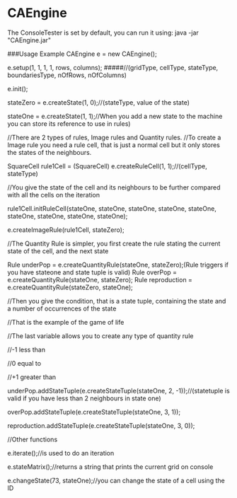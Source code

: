 # CAEngine

The ConsoleTester is set by default, you can run it using:
java -jar "CAEngine.jar" 

###Usage Example
CAEngine e = new CAEngine();

e.setup(1, 1, 1, 1, rows, columns); #####//(gridType, cellType, stateType, boundariesType, nOfRows, nOfColumns)

e.init();

stateZero = e.createState(1, 0);//(stateType, value of the state)

stateOne = e.createState(1, 1);//When you add a new state to the machine you can store its reference to use in rules)

      
//There are 2 types of rules, Image rules and Quantity rules.
//To create a Image rule you need a rule cell, that is just a normal cell but it only stores the states of the neighbours.

SquareCell rule1Cell = (SquareCell) e.createRuleCell(1, 1);//(cellType, stateType)

//You give the state of the cell and its neighbours to be further compared with all the cells on the iteration

rule1Cell.initRuleCell(stateOne, stateOne, stateOne, stateOne, stateOne, stateOne, stateOne, stateOne, stateOne);

e.createImageRule(rule1Cell, stateZero);

//The Quantity Rule is simpler, you first create the rule stating the current state of the cell, and the next state  

Rule underPop = e.createQuantityRule(stateOne, stateZero);(Rule triggers if you have stateone and state tuple  is valid)
Rule overPop = e.createQuantityRule(stateOne, stateZero);
Rule reproduction = e.createQuantityRule(stateZero, stateOne);

//Then you give the condition, that is a state tuple, containing the state and a number of occurrences of the state

//That is the example of the game of life

//The last variable allows you to create any type of quantity rule

//-1 less than

//0 equal to

//+1 greater than

underPop.addStateTuple(e.createStateTuple(stateOne, 2, -1));//(statetuple is valid if you have less than 2 neighbours in state one)

overPop.addStateTuple(e.createStateTuple(stateOne, 3, 1));

reproduction.addStateTuple(e.createStateTuple(stateOne, 3, 0));


//Other functions

e.iterate();//is used to do an iteration

e.stateMatrix();//returns a string that prints the current grid on console

e.changeState(73, stateOne);//you can change the state of a cell using the ID


